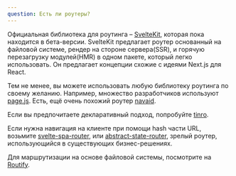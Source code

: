 ```yaml
---
question: Есть ли роутеры?
---
```

Официальная библиотека для роутинга – [SvelteKit](https://ru.kit.svelte.dev/), которая пока находится в бета-версии. SvelteKit предлагает роутер основанный на файловой системе, рендер на стороне сервера(SSR), и горячую перезагрузку модулей(HMR) в одном пакете, который легко использовать. Он предлагает концепции схожие с идеями Next.js для React.

Тем не менее, вы можете использовать любую библиотеку роутинга по своему желанию. Например, множество разработчиков используют [page.js](https://github.com/visionmedia/page.js). Есть, ещё очень похожий роутер [navaid](https://github.com/lukeed/navaid).

Если вы предпочитаете декларативный подход, попробуйте [tinro](https://github.com/AlexxNB/tinro).

Если нужна навигация на клиенте при помощи hash части URL, возьмите [svelte-spa-router](https://github.com/ItalyPaleAle/svelte-spa-router), или [abstract-state-router](https://github.com/TehShrike/abstract-state-router/), зрелый роутер, использующийся в существующих бизнес-решениях.

Для маршрутизации на основе файловой системы, посмотрите на [Routify](https://routify.dev).